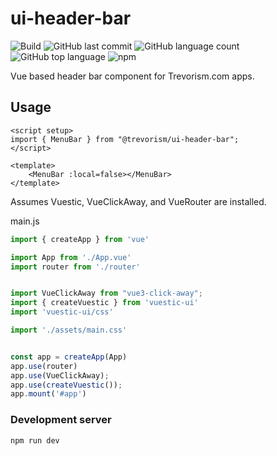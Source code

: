 # ui-header-bar
![Build](https://github.com/trevorism/ui-header-bar/actions/workflows/build.yml/badge.svg)
![GitHub last commit](https://img.shields.io/github/last-commit/trevorism/ui-header-bar)
![GitHub language count](https://img.shields.io/github/languages/count/trevorism/ui-header-bar)
![GitHub top language](https://img.shields.io/github/languages/top/trevorism/ui-header-bar)
![npm](https://img.shields.io/npm/v/@trevorism/ui-header-bar)

Vue based header bar component for Trevorism.com apps.

## Usage
```
<script setup>
import { MenuBar } from "@trevorism/ui-header-bar";
</script>

<template>
    <MenuBar :local=false></MenuBar>
</template>
```

Assumes Vuestic, VueClickAway, and VueRouter are installed.

main.js
```javascript
import { createApp } from 'vue'

import App from './App.vue'
import router from './router'


import VueClickAway from "vue3-click-away";
import { createVuestic } from 'vuestic-ui'
import 'vuestic-ui/css'

import './assets/main.css'


const app = createApp(App)
app.use(router)
app.use(VueClickAway);
app.use(createVuestic());
app.mount('#app')

```



### Development server
```
npm run dev
```
